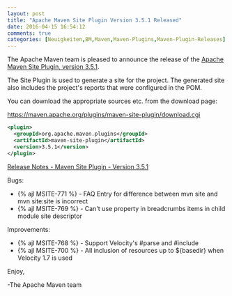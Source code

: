 ```yaml
---
layout: post
title: "Apache Maven Site Plugin Version 3.5.1 Released"
date: 2016-04-15 16:54:12
comments: true
categories: [Neuigkeiten,BM,Maven,Maven-Plugins,Maven-Plugin-Releases]
---
```

The Apache Maven team is pleased to announce the release of the 
[Apache Maven Site Plugin, version 3.5.1](https://maven.apache.org/plugins/maven-site-plugin/).

The Site Plugin is used to generate a site for the project. The generated site
also includes the project's reports that were configured in the POM.

You can download the appropriate sources etc. from the download page:
 
https://maven.apache.org/plugins/maven-site-plugin/download.cgi

``` xml
<plugin>
  <groupId>org.apache.maven.plugins</groupId>
  <artifactId>maven-site-plugin</artifactId>
  <version>3.5.1</version>
</plugin>
```
<!-- more -->
[Release Notes - Maven Site Plugin - Version 3.5.1](https://issues.apache.org/jira/secure/ReleaseNote.jspa?projectId=12317923&version=12334899&styleName=Text)

Bugs:

 * {% ajl MSITE-771 %} -  FAQ Entry for difference between mvn site and mvn site:site is incorrect
 * {% ajl MSITE-769 %} -  Can't use property in breadcrumbs items in child module site descriptor

Improvements:

 * {% ajl MSITE-768 %} -  Support Velocity's #parse and #include
 * {% ajl MSITE-700 %} -  All inclusion of resources up to ${basedir} when Velocity 1.7 is used

Enjoy,
 
-The Apache Maven team

